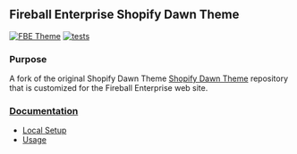 ## Fireball Enterprise Shopify Dawn Theme
[![FBE Theme](https://img.shields.io/badge/theme-v1.0.0-blue.svg)](https://github.com/fireballenterprise/shopify_dawn_theme)
[![tests](https://github.com/fireballenterprise/shopify_dawn_theme/actions/workflows/test_style.yml/badge.svg?branch=main)](https://github.com/fireballenterprise/shopify_dawn_theme/actions/workflows/test_style.yml?query=branch%3Amain+)


### Purpose
A fork of the original Shopify Dawn Theme [Shopify Dawn Theme](https://github.com/Shopify/dawn) repository that is customized for the Fireball Enterprise web site.

### [Documentation](./docs)
* [Local Setup](./docs/howto/setup/local_setup.md)
* [Usage](./docs/howto/setup/usage.md)
